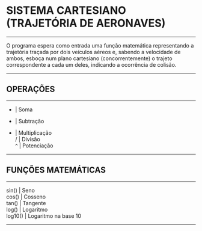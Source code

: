 # SISTEMA CARTESIANO (TRAJETÓRIA DE AERONAVES)

***************************************
O programa espera como entrada uma função matemática representando a trajetória traçada por dois veículos aéreos e, sabendo a velocidade de ambos, esboça num plano cartesiano (concorrentemente) o trajeto correspondente a cada um deles, indicando a ocorrência de colisão.
***************************************

## OPERAÇÕES
***************************************
+ | Soma <br />
- | Subtração <br />
* | Multiplicação <br />
/ | Divisão <br />
^ | Potenciação <br />
***************************************

## FUNÇÕES MATEMÁTICAS
***************************************
sin() | Seno <br />
cos() | Cosseno <br />
tan() | Tangente <br />
log() | Logaritmo <br />
log10() | Logaritmo na base 10 <br />
***************************************
